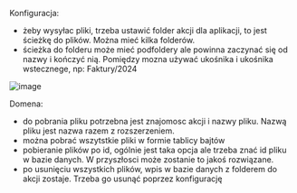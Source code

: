 Konfiguracja:

- żeby wysyłac pliki, trzeba ustawić folder akcji dla aplikacji, to jest ścieżkę do plików. Można mieć kilka folderów.
- ścieżka do folderu może mieć podfoldery ale powinna zaczynać się od nazwy i kończyć nią. Pomiędzy mozna używać ukośnika i ukośnika wstecznege, np: Faktury/2024 


![image](https://github.com/Maniek13/EmailWebService/assets/47826375/1e08ad28-97e2-4cca-9aa1-a945ae7e2d4d)

Domena:
- do pobrania pliku potrzebna jest znajomosc akcji i nazwy pliku. Nazwą pliku jest nazwa razem z rozszerzeniem.
- można pobrać wszytstkie pliki w formie tablicy bajtów
- pobieranie plików po id, ogólnie jest taka opcja ale trzeba znać id pliku w bazie danych. W przyszłosci może zostanie to jakoś rozwiązane.
- po usunięciu wszystkich plików, wpis w bazie danych z folderem do akcji zostaje. Trzeba go usunąć poprzez konfigurację
